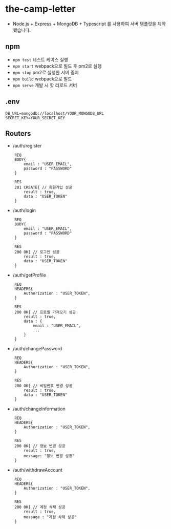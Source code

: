 # the-camp-letter
- Node.js + Express + MongoDB + Typescript 를 사용하여 서버 탬플릿을 제작했습니다.
## npm
- ```npm test``` 테스트 케이스 실행
- ```npm start``` webpack으로 빌드 후 pm2로 실행
- ```npm stop``` pm2로 실행한 서버 중지
- ```npm build``` webpack으로 빌드
- ```npm serve``` 개발 시 핫 리로드 서버

## .env
```
DB_URL=mongodb://localhost/YOUR_MONGODB_URL
SECRET_KEY=YOUR_SECRET_KEY
```
## Routers
- /auth/register
```
    REQ
    BODY{
        email : "USER_EMAIL",
        password : "PASSWORD"
    }

    RES
    201 CREATE{ // 회원가입 성공
        result : true,
        data : "USER_TOKEN"
    }
```
- /auth/login
```
    REQ
    BODY{
        email : "USER_EMAIL",
        password : "PASSWORD"
    }

    RES
    200 OK{ // 로그인 성공
        result : true,
        data : "USER_TOKEN"
    }
```
- /auth/getProfile
```
    REQ
    HEADERS{
        Authorization : "USER_TOKEN",
    }

    RES
    200 OK{ // 프로필 가져오기 성공
        result : true,
        data : {
            email : "USER_EMAIL",
            ...
        }
    }
```
- /auth/changePassword
```
    REQ
    HEADERS{
        Authorization : "USER_TOKEN",
    }

    RES
    200 OK{ // 비밀번호 변경 성공
        result : true,
        data : "USER_TOKEN"
    }
```
- /auth/changeInformation
```
    REQ
    HEADERS{
        Authorization : "USER_TOKEN",
    }

    RES
    200 OK{ // 정보 변경 성공
        result : true,
        message: "정보 변경 성공"
    }
```
- /auth/withdrawAccount
```
    REQ
    HEADERS{
        Authorization : "USER_TOKEN",
    }

    RES
    200 OK{ // 계정 삭제 성공
        result : true,
        message : "계정 삭제 성공"
    }
```
